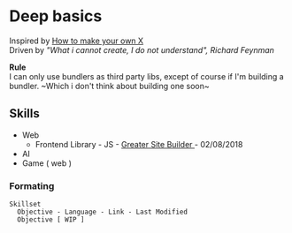 # Deep basics

Inspired by <a href="https://github.com/danistefanovic/build-your-own-x"> How to make your own X </a>
</br>
Driven by  _"What i cannot create, I do not understand", Richard Feynman_

**Rule**
</br>
I can only use bundlers as third party libs, except of course if I'm building a bundler. ~Which i don't think about building one soon~

## Skills

- Web 
   - Frontend Library - JS - <a href="https://github.com/ramonmoraes/greaterSiteBuilder"> Greater Site Builder </a> - 02/08/2018
- AI
- Game ( web )

### Formating

```
Skillset
  Objective - Language - Link - Last Modified
  Objective [ WIP ]
```
